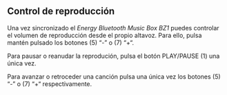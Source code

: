 ## Control de reproducción

Una vez sincronizado el *Energy Bluetooth Music Box BZ1* puedes controlar el volumen de reproducción desde el propio altavoz. Para ello, pulsa mantén pulsado los botones (5) “-” o (7) “+“.

Para pausar o reanudar la reprodución, pulsa el botón PLAY/PAUSE (1) una única vez.

Para avanzar o retroceder una canción pulsa una única vez los botones (5) “-” o (7) “+“ respectivamente. 
